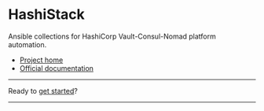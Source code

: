 # HashiStack

Ansible collections for HashiCorp Vault-Consul-Nomad platform automation.

* [Project home](https://github.com/wescale/hashistack)
* [Official documentation](https://hashistack.rtfd.io)

----

Ready to [get started](howto/get_started.md)?

----
